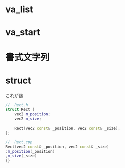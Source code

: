 # va_list

# va_start

# 書式文字列

# struct
これが謎
```c++
//  Rect.h
struct Rect {
	vec2 m_position;
	vec2 m_size;

	Rect(vec2 const& _position, vec2 const& _size);
};

//  Rect.cpp
Rect(vec2 const& _position, vec2 const& _size)
:m_position(_position)
,m_size(_size)
{}

```